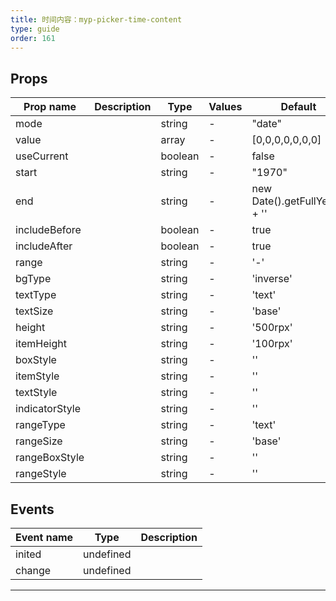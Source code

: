```yaml
---
title: 时间内容：myp-picker-time-content
type: guide
order: 161
---
```


## Props

| Prop name      | Description | Type    | Values | Default                       |
| -------------- | ----------- | ------- | ------ | ----------------------------- |
| mode           |             | string  | -      | "date"                        |
| value          |             | array   | -      | [0,0,0,0,0,0,0]               |
| useCurrent     |             | boolean | -      | false                         |
| start          |             | string  | -      | "1970"                        |
| end            |             | string  | -      | new Date().getFullYear() + '' |
| includeBefore  |             | boolean | -      | true                          |
| includeAfter   |             | boolean | -      | true                          |
| range          |             | string  | -      | '-'                           |
| bgType         |             | string  | -      | 'inverse'                     |
| textType       |             | string  | -      | 'text'                        |
| textSize       |             | string  | -      | 'base'                        |
| height         |             | string  | -      | '500rpx'                      |
| itemHeight     |             | string  | -      | '100rpx'                      |
| boxStyle       |             | string  | -      | ''                            |
| itemStyle      |             | string  | -      | ''                            |
| textStyle      |             | string  | -      | ''                            |
| indicatorStyle |             | string  | -      | ''                            |
| rangeType      |             | string  | -      | 'text'                        |
| rangeSize      |             | string  | -      | 'base'                        |
| rangeBoxStyle  |             | string  | -      | ''                            |
| rangeStyle     |             | string  | -      | ''                            |

## Events

| Event name | Type      | Description |
| ---------- | --------- | ----------- |
| inited     | undefined |
| change     | undefined |

---
